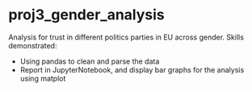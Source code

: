 # proj3_gender_analysis

Analysis for trust in different politics parties in EU across gender. 
Skills demonstrated: 
- Using pandas to clean and parse the data
- Report in JupyterNotebook, and display bar graphs for the analysis using matplot
